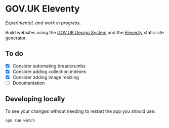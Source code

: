 # GOV.UK Eleventy

_Experimental, and work in progress._

Build websites using the [GOV.UK Design System](https://design-system.service.gov.uk) and the [Eleventy](https://www.11ty.io) static site generator.

## To do

- [x] Consider automating breadcrumbs
- [x] Consider adding collection indexes
- [x] Consider adding image resizing
- [ ] Documentation

## Developing locally

To see your changes without needing to restart the app you should use:

`npm run watch`
